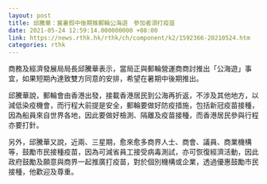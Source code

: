 ```yaml
---
layout: post
title: 邱騰華：冀暑假中後期推郵輪公海遊　參加者須打疫苗
date: 2021-05-24 12:59:14.000000000 +08:00
link: https://news.rthk.hk/rthk/ch/component/k2/1592366-20210524.htm
categories: rthk
---
```


商務及經濟發展局局長邱騰華表示，當局正與郵輪營運商商討推出「公海遊」事宜，如果短期內達致雙方同意的安排，希望在暑期中後期推出。

邱騰華說，郵輪會由香港出發，接載香港居民到公海再折返，不涉及其他地方，以減低染疫機會，而行程大前提是安全，郵輪要做好防疫措施，包括新冠疫苗接種，因為船員來自世界各地，因此要做好檢測、隔離及疫苗接種，而香港居民參與行程亦要打針。

另外，邱騰華又說，近兩、三星期，愈來愈多商界人士、商會、議員、商業機構等，鼓勵市民接種疫苗，因為可減省員工接受病毒測試，亦可恢復經濟活動，因此政府鼓勵及願意與商界一起推廣打疫苗，對於個別機構或企業，透過優惠鼓勵市民接種，他歡迎及尊重。
